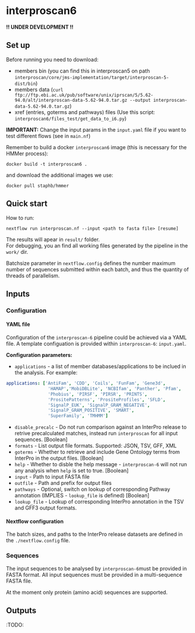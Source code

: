 # interproscan6

**!! UNDER DEVELOPMENT !!**

## Set up

Before running you need to download:
- members bin (you can find this in interproscan5 on path `interproscan/core/jms-implementation/target/interproscan-5-dist/bin`)
- members data (`curl ftp://ftp.ebi.ac.uk/pub/software/unix/iprscan/5/5.62-94.0/alt/interproscan-data-5.62-94.0.tar.gz --output interproscan-data-5.62-94.0.tar.gz`)
- xref (entries, goterms and pathways) files (Use this script: `interproscan6/files_test/get_data_to_i6.py`)

**IMPORTANT:** Change the input params in the `input.yaml` file if you want to test different flows (see in `main.nf`)

Remember to build a docker `interproscan6` image (this is necessary for the HMMer process):

    docker build -t interproscan6 .
    
and download the additional images we use:
    
    docker pull staphb/hmmer

## Quick start

How to run:


    nextflow run interproscan.nf --input <path to fasta file> [resume]


The results will apear in `result/` folder.  
For debugging, you an find all working files generated by the pipeline in the `work/` dir.

Batchsize parameter in `nextflow.config` defines the number maximum number of sequences submitted within each batch, and thus the quantity of threads of parallelism.

## Inputs

### Configuration

#### YAML file

Configuration of the `interproscan-6` pipeline could be achieved via a YAML file. A template configuation is provided within `interproscan-6`: `input.yaml`.

**Configuration parameters:**

* `applications` - a list of member databases/applications to be inclued in the analysis. For example:

```yaml
applications: ['AntiFam', 'CDD', 'Coils', 'FunFam', 'Gene3d',
                'HAMAP','MobiDBLite', 'NCBIfam', 'Panther', 'Pfam',
                'Phobius', 'PIRSF', 'PIRSR', 'PRINTS',
                'PrositePatterns', 'PrositeProfiles', 'SFLD',
                'SignalP_EUK', 'SignalP_GRAM_NEGATIVE',
                'SignalP_GRAM_POSITIVE', 'SMART',
                'SuperFamily', 'TMHMM']
```

* `disable_precalc` - Do not run comparison against an InterPro release to retrive precalculated matches, instead run `interproscan` for all input sequences. [Boolean]
* `formats` - List output file formats. Supported: JSON, TSV, GFF, XML
* `goterms` - Whether to retrieve and include Gene Ontology terms from InterPro in the output files. [Boolean]
* `help` - Whether to disble the help message - `interproscan-6` will not run any analysis when `help` is set to true. [Boolean]
* `input` - Path to input FASTA file
* `outfile` - Path and prefix for output files
* `pathways` - Optional, switch on lookup of corresponding Pathway annotation (IMPLIES - `lookup_file` is defined) [Boolean]
* `lookup_file` - Lookup of corresponding InterPro annotation in the TSV and GFF3 output formats.

#### Nextflow configuration

The batch sizes, and paths to the InterPro release datasets are defined in the `./nextflow.config` file. 

### Sequences

The input sequences to be analysed by `interproscan-6`must be provided in FASTA format. All input sequences must be provided in a multi-sequence FASTA file.

At the moment only protein (amino acid) sequences are supported.


## Outputs

:TODO:
